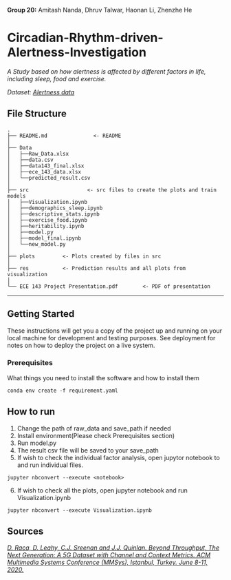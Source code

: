 **Group 20:** Amitash Nanda, Dhruv Talwar, Haonan Li, Zhenzhe He 
# Circadian-Rhythm-driven-Alertness-Investigation
*A Study based on how alertness is affected by different factors in life, including sleep, food and exercise.*

*Dataset: [Alertness data](https://github.com/amitashnanda/Circadian-Rhythm-driven-Alertness-Investigation/blob/main/data/data.csv)*


## **File Structure**

```
.
├── README.md               <- README
│
├── Data
│   ├──Raw_Data.xlsx
│   ├──data.csv
│   ├──data143_final.xlsx
│   ├──ece_143_data.xlsx
│   └──predicted_result.csv
│
├── src                   <- src files to create the plots and train models
│   ├──Visualization.ipynb
│   ├──demographics_sleep.ipynb
│   ├──descriptive_stats.ipynb
│   ├──exercise_food.ipynb
│   ├──heritability.ipynb
│   ├──model.py
│   ├──model_final.ipynb
│   └──new_model.py 
│
├── plots         <- Plots created by files in src
│
├── res           <- Prediction results and all plots from visualization
│
└── ECE 143 Project Presentation.pdf        <- PDF of presentation
```

---
## Getting Started

These instructions will get you a copy of the project up and running on your local machine for development and testing purposes. See deployment for notes on how to deploy the project on a live system.

### Prerequisites

What things you need to install the software and how to install them

```
conda env create -f requirement.yaml
```

## How to run
 
1. Change the path of raw_data and save_path if needed
2. Install environment(Please check Prerequisites section)
3. Run model.py
4. The result csv file will be saved to your save_path
5. If wish to check the individual factor analysis, open jupytor notebook to and run individual files. 
```
jupyter nbconvert --execute <notebook>
```
6. If wish to check all the plots, open jupyter notebook and run Visualization.ipynb
```
jupyter nbconvert --execute Visualization.ipynb
```



## **Sources**

*[D. Raca, D. Leahy, C.J. Sreenan and J.J. Quinlan. Beyond Throughput, The Next Generation: A 5G Dataset with Channel and Context Metrics. ACM Multimedia Systems Conference (MMSys), Istanbul, Turkey. June 8-11, 2020.](https://doi.org/10.1038/s41467-022-34503-2)*

